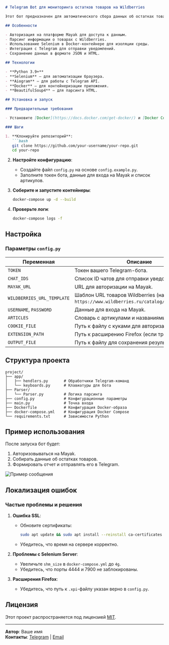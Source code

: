 ```markdown
# Telegram Bot для мониторинга остатков товаров на Wildberries

Этот бот предназначен для автоматического сбора данных об остатках товаров на Wildberries через парсинг с использованием Selenium. Результаты отправляются в Telegram-чат.

## Особенности

- Авторизация на платформе Mayak для доступа к данным.
- Парсинг информации о товарах с Wildberries.
- Использование Selenium в Docker-контейнере для изоляции среды.
- Интеграция с Telegram для отправки уведомлений.
- Сохранение данных в формате JSON и HTML.

## Технологии

- **Python 3.9+**
- **Selenium** — для автоматизации браузера.
- **Aiogram** — для работы с Telegram API.
- **Docker** — для контейнеризации приложения.
- **BeautifulSoup4** — для парсинга HTML.

## Установка и запуск

### Предварительные требования

- Установите [Docker](https://docs.docker.com/get-docker/) и [Docker Compose](https://docs.docker.com/compose/install/).

### Шаги

1. **Клонируйте репозиторий**:
   ```bash
   git clone https://github.com/your-username/your-repo.git
   cd your-repo
   ```

2. **Настройте конфигурацию**:
   - Создайте файл `config.py` на основе `config.example.py`.
   - Заполните токен бота, данные для входа на Mayak и список артикулов.

3. **Соберите и запустите контейнеры**:
   ```bash
   docker-compose up -d --build
   ```

4. **Проверьте логи**:
   ```bash
   docker-compose logs -f
   ```

## Настройка

### Параметры `config.py`

| Переменная               | Описание                                                                 |
|--------------------------|-------------------------------------------------------------------------|
| `TOKEN`                  | Токен вашего Telegram-бота.                                             |
| `CHAT_IDS`               | Список ID чатов для отправки уведомлений.                               |
| `MAYAK_URL`              | URL для авторизации на Mayak.                                           |
| `WILDBERRIES_URL_TEMPLATE` | Шаблон URL товаров Wildberries (например, `https://www.wildberries.ru/catalog/{}/detail.aspx`). |
| `USERNAME`, `PASSWORD`   | Данные для входа на Mayak.                                              |
| `ARTICLES`               | Словарь с артикулами и названиями товаров.                              |
| `COOKIE_FILE`            | Путь к файлу с куками для авторизации.                                  |
| `EXTENSION_PATH`         | Путь к расширению Firefox (если требуется).                             |
| `OUTPUT_FILE`            | Путь к файлу для сохранения результатов.                                |

## Структура проекта

```
project/
├── app/
│   ├── hendlers.py       # Обработчики Telegram-команд
│   └── keyboards.py      # Клавиатуры для бота
├── Parser/
│   └── Parser.py         # Логика парсинга
├── config.py             # Конфигурационные параметры
├── main.py               # Точка входа
├── Dockerfile            # Конфигурация Docker-образа
├── docker-compose.yml    # Конфигурация Docker Compose
└── requirements.txt      # Зависимости Python
```

## Пример использования

После запуска бот будет:
1. Авторизовываться на Mayak.
2. Собирать данные об остатках товаров.
3. Формировать отчет и отправлять его в Telegram.

![Пример сообщения](https://example.com/screenshot.png)

## Локализация ошибок

### Частые проблемы и решения

1. **Ошибка SSL**:
   - Обновите сертификаты: 
     ```bash
     sudo apt update && sudo apt install --reinstall ca-certificates
     ```
   - Убедитесь, что время на сервере корректно.

2. **Проблемы с Selenium Server**:
   - Увеличьте `shm_size` в `docker-compose.yml` до `4g`.
   - Убедитесь, что порты 4444 и 7900 не заблокированы.

3. **Расширения Firefox**:
   - Убедитесь, что путь к `.xpi`-файлу указан верно в `config.py`.

## Лицензия

Этот проект распространяется под лицензией [MIT](LICENSE).

---

**Автор**: Ваше имя  
**Контакты**: [Telegram](https://t.me/your_username) | [Email](mailto:your@email.com)
```